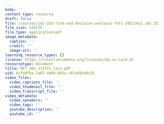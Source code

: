 ```yaml
---
body: ''
content_type: resource
draft: false
file: /courses/ids-333-risk-and-decision-analysis-fall-2021/mit_ids_333f21_lec1nv2.pdf
file_size: 214729
file_type: application/pdf
image_metadata:
  caption: ''
  credit: ''
  image-alt: ''
learning_resource_types: []
license: https://creativecommons.org/licenses/by-nc-sa/4.0/
resourcetype: Document
title: MIT_IDS_333f21_lec1.pdf
uid: 0cfddfba-1a87-4460-883a-c87ad93a6c55
video_files:
  video_captions_file: ''
  video_thumbnail_file: ''
  video_transcript_file: ''
video_metadata:
  video_speakers: ''
  video_tags: ''
  youtube_description: ''
  youtube_id: ''
---
```

